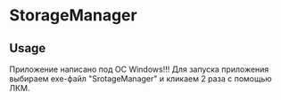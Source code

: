 # StorageManager

## Usage 

Приложение написано под ОС Windows!!!
Для запуска приложения выбираем exe-файл "SrotageManager" и
кликаем 2 раза с помощью ЛКМ.
